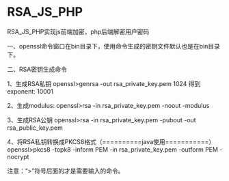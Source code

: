 # RSA_JS_PHP
RSA_JS_PHP实现js前端加密，php后端解密用户密码

一、openssl命令窗口在bin目录下，使用命令生成的密钥文件默认也是在bin目录下。

二、RSA密钥生成命令

  1、生成RSA私钥
  openssl>genrsa -out rsa_private_key.pem 1024
    得到exponent: 10001

  2、生成modulus:
  openssl>rsa -in rsa_private_key.pem -noout -modulus  

  3、生成RSA公钥
  openssl>rsa -in rsa_private_key.pem -pubout -out rsa_public_key.pem

  4、将RSA私钥转换成PKCS8格式（==========java使用===========）
  openssl>pkcs8 -topk8 -inform PEM -in rsa_private_key.pem -outform PEM -nocrypt

  注意：“>”符号后面的才是需要输入的命令。
